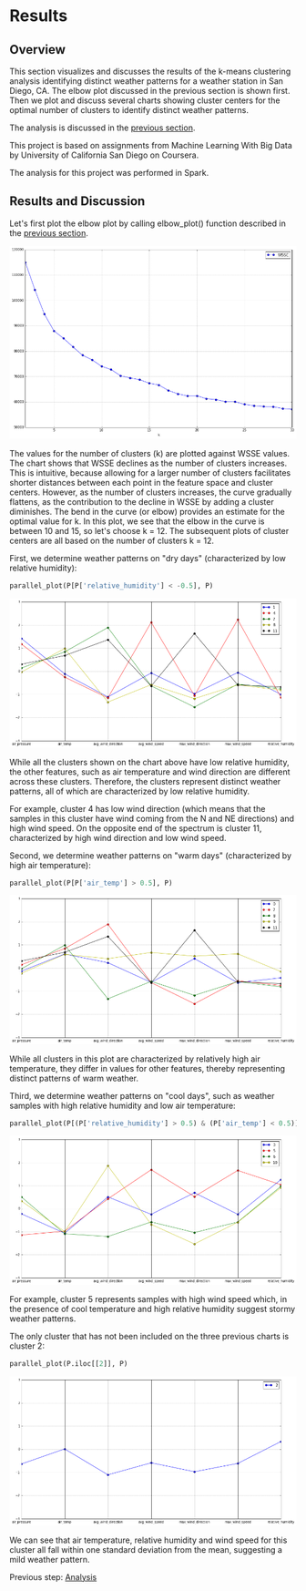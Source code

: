 # Results

## Overview

This section visualizes and discusses the results of the k-means clustering analysis identifying distinct weather patterns for a weather station in San Diego, CA. The elbow plot discussed in the previous section is shown first.  Then we plot and discuss several charts showing cluster centers for the optimal number of clusters to identify distinct weather patterns.

The analysis is discussed in the [previous section](https://eagronin.github.io/weather-clustering-spark-analyze/).

This project is based on assignments from Machine Learning With Big Data by University of California San Diego on Coursera.

The analysis for this project was performed in Spark.

## Results and Discussion

Let's first plot the elbow plot by calling elbow_plot() function described in the [previous section](https://eagronin.github.io/weather-clustering-spark-analyze/).

![](https://github.com/eagronin/weather-clustering-spark-report/blob/master/elbow-plot.png?raw=true)

The values for the number of clusters (k) are plotted against WSSE values.  The chart shows that WSSE declines as the number of clusters increases.  This is intuitive, because allowing for a larger number of clusters facilitates shorter distances between each point in the feature space and cluster centers.  However, as the number of clusters increases, the curve gradually flattens, as the contribution to the decline in WSSE by adding a cluster diminishes. The bend in the curve (or elbow) provides an estimate for the optimal value for k.  In this plot, we see that the elbow in the curve is between 10 and 15, so let's choose k = 12. The subsequent plots of cluster centers are all based on the number of clusters k = 12.

First, we determine weather patterns on "dry days" (characterized by low relative humidity):

```python
parallel_plot(P[P['relative_humidity'] < -0.5], P)
```

![](https://github.com/eagronin/weather-clustering-spark-report/blob/master/parallel_plot_1.png?raw=true)

While all the clusters shown on the chart above have low relative humidity, the other features, such as air temperature and wind direction are different across these clusters.  Therefore, the clusters represent distinct weather patterns, all of which are characterized by low relative humidity.

For example, cluster 4 has low wind direction (which means that the samples in this cluster have wind coming from the N and NE directions) and high wind speed.  On the opposite end of the spectrum is cluster 11, characterized by high wind direction and low wind speed.

Second, we determine weather patterns on "warm days" (characterized by high air temperature): 

```python
parallel_plot(P[P['air_temp'] > 0.5], P)
```

![](https://github.com/eagronin/weather-clustering-spark-report/blob/master/parallel_plot_2.png?raw=true)

While all clusters in this plot are characterized by relatively high air temperature, they differ in values for other features, thereby representing distinct patterns of warm weather.  

Third, we determine weather patterns on "cool days", such as weather samples with high relative humidity and low air temperature:

```python
parallel_plot(P[(P['relative_humidity'] > 0.5) & (P['air_temp'] < 0.5)], P)
```

![](https://github.com/eagronin/weather-clustering-spark-report/blob/master/parallel_plot_3.png?raw=true)

For example, cluster 5 represents samples with high wind speed which, in the presence of cool temperature and high relative humidity suggest stormy weather patterns.

The only cluster that has not been included on the three previous charts is cluster 2:

```python
parallel_plot(P.iloc[[2]], P)
```

![](https://github.com/eagronin/weather-clustering-spark-report/blob/master/parallel_plot_4.png?raw=true)

We can see that air temperature, relative humidity and wind speed for this cluster all fall within one standard deviation from the mean, suggesting a mild weather pattern.

Previous step: [Analysis](https://eagronin.github.io/weather-clustering-spark-analyze/)
